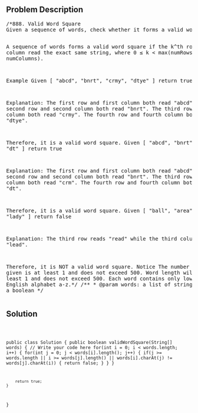 <!--
<style>
  body { font-family: Arial, sans-serif; }
  .container { max-width: 100%; margin: auto; padding: 10px; }
  .comment-block { background-color: #f9f9f9; padding: 10px; border-left: 5px solid #ccc; max-width: 400px; margin: 20px; word-wrap: break-word; white-space: pre-wrap; }
  .code-block { background-color: #f4f4f4; padding: 10px; border: 1px solid #ddd; }
</style>
-->

<div class='container'>
<h2>Problem Description</h2>
<div class='comment-block'>
<pre>
/*888. Valid Word Square
Given a sequence of words, check whether it forms a valid word square.

A sequence of words forms a valid word square if the k^th row and column read the exact same string, where 0 ≤ k < max(numRows, numColumns).

Example
Given
[
  "abcd",
  "bnrt",
  "crmy",
  "dtye"
]
return true

Explanation:
The first row and first column both read "abcd".
The second row and second column both read "bnrt".
The third row and third column both read "crmy".
The fourth row and fourth column both read "dtye".

Therefore, it is a valid word square.
Given
[
  "abcd",
  "bnrt",
  "crm",
  "dt"
]
return true

Explanation:
The first row and first column both read "abcd".
The second row and second column both read "bnrt".
The third row and third column both read "crm".
The fourth row and fourth column both read "dt".

Therefore, it is a valid word square.
Given
[
  "ball",
  "area",
  "read",
  "lady"
]
return false

Explanation:
The third row reads "read" while the third column reads "lead".

Therefore, it is NOT a valid word square.
Notice
The number of words given is at least 1 and does not exceed 500.
Word length will be at least 1 and does not exceed 500.
Each word contains only lowercase English alphabet a-z.*/
    /**
     * @param words: a list of string
     * @return: a boolean
     */
</pre>
</div>

<h2>Solution</h2>
<div class='code-block'>
<pre><code class='language-java'>

public class Solution {
    public boolean validWordSquare(String[] words) {
        // Write your code here
        for(int i = 0; i < words.length; i++) {
            for(int j = 0; j < words[i].length(); j++) {
                if(j >= words.length || i >= words[j].length() || words[i].charAt(j) != words[j].charAt(i)) {
                    return false;
                }
            }
        }
        
        return true;
    }
}
</code></pre>
</div>
</div>
